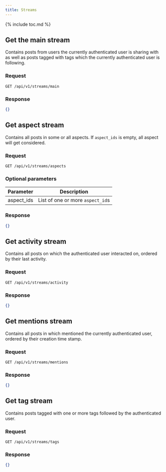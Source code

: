 ```yaml
---
title: Streams
---
```


{% include toc.md %}

## Get the main stream

Contains posts from users the currently authenticated user is sharing with as well as posts tagged with tags which the currently authenticated user is following.

### Request

~~~
GET /api/v1/streams/main
~~~

### Response

~~~json
{}
~~~

## Get aspect stream

Contains all posts in some or all aspects. If `aspect_ids` is empty, all aspect will get considered.

### Request

~~~
GET /api/v1/streams/aspects
~~~

### Optional parameters

| Parameter  | Description                      |
| ---------- | -------------------------------- |
| aspect_ids | List of one or more `aspect_id`s |

### Response

~~~json
{}
~~~

## Get activity stream

Contains all posts on which the authenticated user interacted on, ordered by their last activity.

### Request

~~~
GET /api/v1/streams/activity
~~~

### Response

~~~json
{}
~~~

##  Get mentions stream

Contains all posts in which mentioned the currently authenticated user, ordered by their creation time stamp.

### Request

~~~
GET /api/v1/streams/mentions
~~~

### Response

~~~json
{}
~~~

## Get tag stream

Contains posts tagged with one or more tags followed by the authenticated user.

### Request

~~~
GET /api/v1/streams/tags
~~~

### Response

~~~json
{}
~~~
